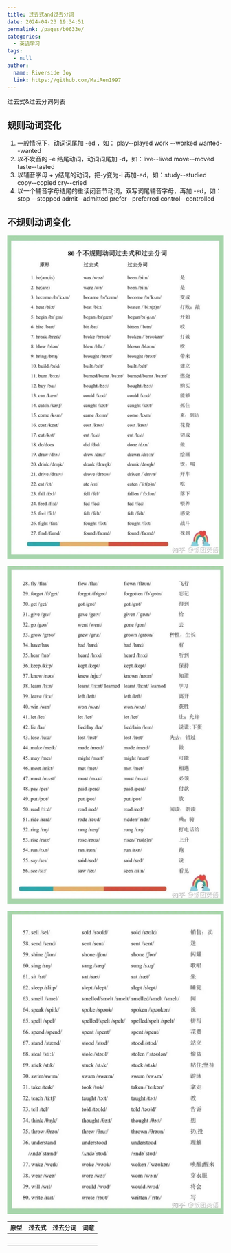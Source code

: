 ```yaml
---
title: 过去式and过去分词
date: 2024-04-23 19:34:51
permalink: /pages/b0633e/
categories: 
  - 英语学习
tags: 
  - null
author: 
  name: Riverside Joy
  link: https://github.com/MaiRen1997
---
```

过去式&过去分词列表

## 规则动词变化

1. 一般情况下，动词词尾加 -ed ，如： play--played work --worked wanted--wanted
2. 以不发音的 -e 结尾动词，动词词尾加 -d，如：live--lived move--moved taste--tasted
3. 以辅音字母 + y结尾的动词，把-y变为-i 再加-ed，如：study--studied copy--copied cry--cried
4. 以一个辅音字母结尾的重读闭音节动词，双写词尾辅音字母，再加 -ed，如： stop --stopped admit--admitted prefer--preferred control--controlled

## 不规则动词变化

![](./img/dict1.jpg)

![](./img/dict2.jpg)

![](./img/dict3.jpg)



| 原型 | 过去式 | 过去分词 | 词意 |
| ---- | ------ | -------- | ---- |
|      |        |          |      |
|      |        |          |      |
|      |        |          |      |
|      |        |          |      |
|      |        |          |      |

